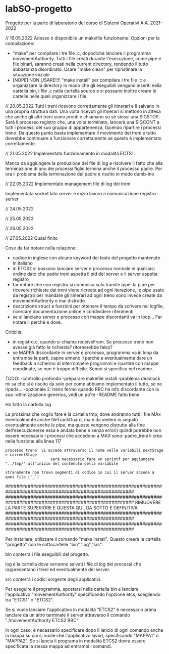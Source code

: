 # labSO-progetto
Progetto per la parte di laboratorio del corso di Sistemi Operativi A.A. 2021-2022

// 16.05.2022
Adesso è disponibile un makefile funzionante. Opzioni per la compilazione:
- "make" per compilare i tre file .c, dopodichè lanciare il programma movementAuthority. Tutti i file creati durante l'esecuzione, come pipe e file binari, saranno creati nella current directory, rendendo il tutto abbastanza disordinato. Usare "make clean" per ripristinare la situazione iniziale
- [NOPE] NON USARE!!!! "make install" per compilare i tre file .c e organizzare la directory in modo che gli eseguibili vengano inseriti nella cartella bin, i file .c nella cartella source e si possano inoltre creare le cartelle nelle quali organizzare i file. 

// 20.05.2022
Tutti i treni ricevono correttamente gli itinerari e li salvano in una propria struttura dati. 
Una volta ricevuti gli itinerari si mettono in attesa che anche gli altri treni siano pronti e chiamano su sè stessi una SIGSTOP. Sarà il processo registro che, una volta terminato, lancerà una SIGCONT a tutti i processi del suo gruppo di appartenenza, facendo ripartire i processi treno.
Da questo punto basta implementare il movimento dei treni e tutto dovrebbe continuare a funzionare correttamente se questo è implementato correttamente.

// 21.05.2022
Implementato funzionamento in modalità ECTS1.

Manca da aggiungere la produzione dei file di log e risolvere il fatto che alla terminazione di uno dei processi figlio termina anche il processo padre.
Per ora il problema della terminazione del padre è risolto in modo dumb-ino

// 22.05.2022
Implementato management file di log dei treni

Implementata socket lato server e inizio lavoro a comunicazione registro-server

// 24.05.2022

// 25.05.2022

// 26.05.2022

// 27.05.2022
Quasi finito


Cose da far notare nella relazione:
- codice in inglese con alcune keyword del testo del progetto mantenute in italiano
- in ETCS2 si possono lanciare server e processo normale in qualsiasi ordine dato che padre treni aspetta il pid del server e il server aspetta registro
- far notare che con registro si comunica solo tramite pipe: la pipe per ricevere richieste dai treni viene ricreata ad ogni iterazione, le pipe usate da registro per mandare gli itinerari ad ogni treno sono invece create da movementAuthority e mai distrutte
- descrizione struct e funzioni per ottenere il tempo da scrivere nei logfile, ricercare documentazione online e condividere riferimenti
- se si lanciano server e processo con mappe discordanti va in loop... Far notare il perchè e dove.


Criticità: 
- in registro.c, quando si chiama receiveFrom. Se processo treno non avesse già  fatto la richiesta? ritornerebbe falso?
- se MAPPA discordante in server e processo, programma va in loop da entrambe le parti, capire almeno il perchè e eventualmente dare un feedback a schermo di interrompere programmi e ripartire con mappe coordinate, se non è troppo difficile. Sennò si specifica nel readme.

TODO: 
-controllo profondo
-preparare makefile install
-problema deadlock mi sa che si è risolto da solo per come abbiamo implementato il tutto, se ne riparla...
-opzionale 2: treno fermo quando RBC ha info discordante con la sua
-ottimizzazione generica, vedi un po'te
-README fatto bene

Ho fatto la cartella log

La prossima che voglio fare è la cartella tmp, dove andranno tutti i file MAx
	eventualmente anche fileTrackGuard, ma è da vedere in seguito
	eventualmente anche le pipe, ma queste vengono distrutte alla fine dell'esecuzione(se essa è andata bene e senza errori) quindi potrebbe non essere necessario
I processi che accedono a MAX sono:
	padre_treni		li crea nella funzione alla linea 117
	
	processo treno 	vi accede attraverso il nome nelle variabili nextStage e currentStage
						sarà necessario fare un sprintf per aggiungere "../tmp/" all'inizio del contenuto della variabile 
	
	stranamente non trovo segmenti di codice in cui il server accede a quei file ('_')
######################################################################################################
######################################################################################################
RIMUOVERE LA PARTE SUPERIORE E QUESTA QUI, DA SOTTO È DEFINITIVA
######################################################################################################
######################################################################################################

Per installare, utilizzare il comando "make install". 
Questo creerà la cartella "progetto" con le sottocartelle "bin","log","src".

bin conterrà i file eseguibili del progetto.

log è la cartella dove verranno salvati i file di log dei processi che rappresentano i treni ed eventualmente del server.

src conterrà i codici sorgente degli applicativi.

Per eseguire il programma, spostarsi nella cartella bin e lanciare l'applicativo "movementAuthority" specificando l'opzione etcs, scegliendo tra "ETCS1" o "ETCS2".

Se si vuole lanciare l'applicativo in modalità "ETCS2" è necessario prima lanciare da un altro terminale il server attraverso il comando "./movementAuthority ETCS2 RBC"

In ogni caso, è necessario specificare dopo il lancio di ogni comando anche la mappa su cui si vuole che l'applicativo lavori, specificando "MAPPA1" o "MAPPA2".
Se si lancia il programa in modalità ETCS2 dovrà essere specificata la stessa mappa ad entrambi i comandi.